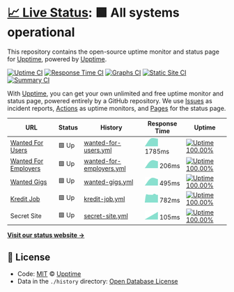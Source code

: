 # [📈 Live Status](https://jeongsk.github.io/upptime): <!--live status--> **🟩 All systems operational**

This repository contains the open-source uptime monitor and status page for [Upptime](https://upptime.js.org), powered by [Upptime](https://github.com/upptime/upptime).

[![Uptime CI](https://github.com/koj-co/upptime/workflows/Uptime%20CI/badge.svg)](https://github.com/koj-co/upptime/actions?query=workflow%3A%22Uptime+CI%22)
[![Response Time CI](https://github.com/koj-co/upptime/workflows/Response%20Time%20CI/badge.svg)](https://github.com/koj-co/upptime/actions?query=workflow%3A%22Response+Time+CI%22)
[![Graphs CI](https://github.com/koj-co/upptime/workflows/Graphs%20CI/badge.svg)](https://github.com/koj-co/upptime/actions?query=workflow%3A%22Graphs+CI%22)
[![Static Site CI](https://github.com/koj-co/upptime/workflows/Static%20Site%20CI/badge.svg)](https://github.com/koj-co/upptime/actions?query=workflow%3A%22Static+Site+CI%22)
[![Summary CI](https://github.com/koj-co/upptime/workflows/Summary%20CI/badge.svg)](https://github.com/koj-co/upptime/actions?query=workflow%3A%22Summary+CI%22)

With [Upptime](https://upptime.js.org), you can get your own unlimited and free uptime monitor and status page, powered entirely by a GitHub repository. We use [Issues](https://github.com/upptime/upptime/issues) as incident reports, [Actions](https://github.com/upptime/upptime/actions) as uptime monitors, and [Pages](https://demo.upptime.js.org) for the status page.

<!--start: status pages-->
<!-- This summary is generated by Upptime (https://github.com/upptime/upptime) -->
<!-- Do not edit this manually, your changes will be overwritten -->

| URL                                                        | Status | History                                                                                                        | Response Time                                                                             | Uptime                                                                                                                                                                                                                                   |
| ---------------------------------------------------------- | ------ | -------------------------------------------------------------------------------------------------------------- | ----------------------------------------------------------------------------------------- | ---------------------------------------------------------------------------------------------------------------------------------------------------------------------------------------------------------------------------------------- |
| [Wanted For Users](https://www.wanted.co.kr)               | 🟩 Up  | [wanted-for-users.yml](https://github.com/jeongsk/upptime/commits/master/history/wanted-for-users.yml)         | <img alt="Response time graph" src="./graphs/wanted-for-users.png" height="20"> 1785ms    | [![Uptime 100.00%](https://img.shields.io/endpoint?url=https%3A%2F%2Fraw.githubusercontent.com%2Fjeongsk%2Fupptime%2Fmaster%2Fapi%2Fwanted-for-users%2Fuptime.json)](https://jeongsk.github.io/upptime/history/wanted-for-users)         |
| [Wanted For Employers](https://www.wanted.co.kr/dashboard) | 🟩 Up  | [wanted-for-employers.yml](https://github.com/jeongsk/upptime/commits/master/history/wanted-for-employers.yml) | <img alt="Response time graph" src="./graphs/wanted-for-employers.png" height="20"> 206ms | [![Uptime 100.00%](https://img.shields.io/endpoint?url=https%3A%2F%2Fraw.githubusercontent.com%2Fjeongsk%2Fupptime%2Fmaster%2Fapi%2Fwanted-for-employers%2Fuptime.json)](https://jeongsk.github.io/upptime/history/wanted-for-employers) |
| [Wanted Gigs](https://www.wanted.co.kr/gigs)               | 🟩 Up  | [wanted-gigs.yml](https://github.com/jeongsk/upptime/commits/master/history/wanted-gigs.yml)                   | <img alt="Response time graph" src="./graphs/wanted-gigs.png" height="20"> 495ms          | [![Uptime 100.00%](https://img.shields.io/endpoint?url=https%3A%2F%2Fraw.githubusercontent.com%2Fjeongsk%2Fupptime%2Fmaster%2Fapi%2Fwanted-gigs%2Fuptime.json)](https://jeongsk.github.io/upptime/history/wanted-gigs)                   |
| [Kredit Job](https://kreditjob.com/)                       | 🟩 Up  | [kredit-job.yml](https://github.com/jeongsk/upptime/commits/master/history/kredit-job.yml)                     | <img alt="Response time graph" src="./graphs/kredit-job.png" height="20"> 782ms           | [![Uptime 100.00%](https://img.shields.io/endpoint?url=https%3A%2F%2Fraw.githubusercontent.com%2Fjeongsk%2Fupptime%2Fmaster%2Fapi%2Fkredit-job%2Fuptime.json)](https://jeongsk.github.io/upptime/history/kredit-job)                     |
| Secret Site                                                | 🟩 Up  | [secret-site.yml](https://github.com/jeongsk/upptime/commits/master/history/secret-site.yml)                   | <img alt="Response time graph" src="./graphs/secret-site.png" height="20"> 105ms          | [![Uptime 100.00%](https://img.shields.io/endpoint?url=https%3A%2F%2Fraw.githubusercontent.com%2Fjeongsk%2Fupptime%2Fmaster%2Fapi%2Fsecret-site%2Fuptime.json)](https://jeongsk.github.io/upptime/history/secret-site)                   |

<!--end: status pages-->

[**Visit our status website →**](https://jeongsk.github.io/upptime)

## 📄 License

- Code: [MIT](./LICENSE) © [Upptime](https://upptime.js.org)
- Data in the `./history` directory: [Open Database License](https://opendatacommons.org/licenses/odbl/1-0/)
